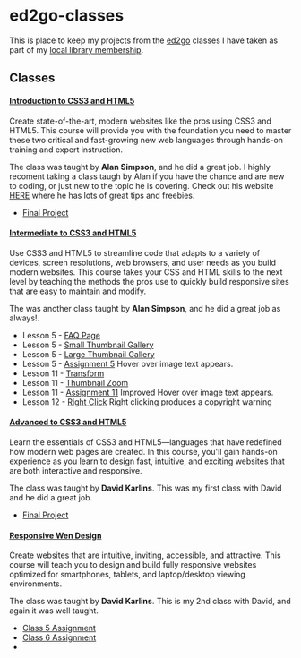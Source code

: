 # ed2go-classes
This is place to keep my projects from the [ed2go](https://www.ed2go.com/) classes I have taken as part of my [local library membership](https://calgarylibrary.ca/).

## Classes

#### [Introduction to CSS3 and HTML5](https://www.ed2go.com/courses/computer-science/programming/ilc/css-and-xhtml-introduction)
Create state-of-the-art, modern websites like the pros using CSS3 and HTML5. This course will provide you with the foundation you need to master these two critical and fast-growing new web languages through hands-on training and expert instruction. 

The class was taught by **Alan Simpson**, and he did a great job. I highly recoment taking a class taugh by Alan if you have the chance and are new to coding, or just new to the topic he is covering. Check out his website [HERE](https://alansimpson.me/) where he has lots of great tips and freebies.  

* [Final Project](https://thebimsider.github.io/ed2go-classes/Intro-CSS3-HTML5/final-project/)   

#### [Intermediate to CSS3 and HTML5](https://www.ed2go.com/courses/computer-science/programming/ilc/css-and-xhtml-intermediate)
Use CSS3 and HTML5 to streamline code that adapts to a variety of devices, screen resolutions, web browsers, and user needs as you build modern websites. This course takes your CSS and HTML skills to the next level by teaching the methods the pros use to quickly build responsive sites that are easy to maintain and modify.   

The was another class taught by **Alan Simpson**, and he did a great job as always!.   

* Lesson 5 - [FAQ Page](https://thebimsider.github.io/ed2go-classes/Inter-CSS3-HTML5/Lesson5-2/)      
* Lesson 5 - [Small Thumbnail Gallery](https://thebimsider.github.io/ed2go-classes/Inter-CSS3-HTML5/Lesson5-3/)   
* Lesson 5 - [Large Thumbnail Gallery](https://thebimsider.github.io/ed2go-classes/Inter-CSS3-HTML5/Lesson5-4/)   
* Lesson 5 - [Assignment 5](https://thebimsider.github.io/ed2go-classes/Inter-CSS3-HTML5/Lesson5-A/) Hover over image text appears.      
* Lesson 11 - [Transform](https://thebimsider.github.io/ed2go-classes/Inter-CSS3-HTML5/Lesson11-1/)      
* Lesson 11 - [Thumbnail Zoom](https://thebimsider.github.io/ed2go-classes/Inter-CSS3-HTML5/Lesson11-2/)      
* Lesson 11 - [Assignment 11](https://thebimsider.github.io/ed2go-classes/Inter-CSS3-HTML5/Lesson11-A/) Improved Hover over image text appears.   
* Lesson 12 - [Right Click](https://thebimsider.github.io/ed2go-classes/Inter-CSS3-HTML5/Lesson12-1/) Right clicking produces a copyright warning

#### [Advanced to CSS3 and HTML5](https://www.ed2go.com/courses/computer-science/programming/ilc/advanced-css3-html5)
Learn the essentials of CSS3 and HTML5—languages that have redefined how modern web pages are created. In this course, you'll gain hands-on experience as you learn to design fast, intuitive, and exciting websites that are both interactive and responsive.

The class was taught by **David Karlins**. This was my first class with David and he did a great job.   

* [Final Project](https://thebimsider.github.io/ed2go-classes/Advan-CSS3-HTML5/final-project/)   

#### [Responsive Wen Design](https://www.ed2go.com/courses/computer-science/programming/ilc/advanced-css3-html5)
Create websites that are intuitive, inviting, accessible, and attractive. This course will teach you to design and build fully responsive websites optimized for smartphones, tablets, and laptop/desktop viewing environments.    

The class was taught by **David Karlins**. This is my 2nd class with David, and again it was well taught.   

* [Class 5 Assignment](https://thebimsider.github.io/ed2go-classes/RWD/Lesson_5/)   
* [Class 6 Assignment](https://thebimsider.github.io/ed2go-classes/RWD/Lesson_6/)    
* 

